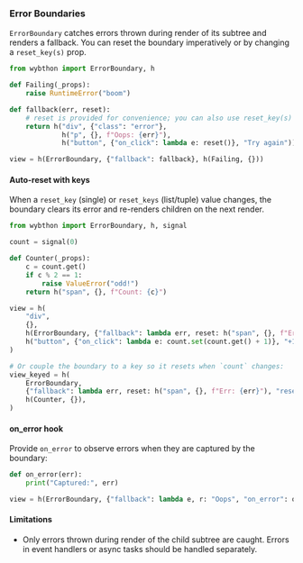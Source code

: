 ### Error Boundaries

`ErrorBoundary` catches errors thrown during render of its subtree and renders a fallback. You can reset the boundary imperatively or by changing a `reset_key(s)` prop.

```python
from wybthon import ErrorBoundary, h

def Failing(_props):
    raise RuntimeError("boom")

def fallback(err, reset):
    # reset is provided for convenience; you can also use reset_key(s)
    return h("div", {"class": "error"},
             h("p", {}, f"Oops: {err}"),
             h("button", {"on_click": lambda e: reset()}, "Try again"))

view = h(ErrorBoundary, {"fallback": fallback}, h(Failing, {}))
```

#### Auto-reset with keys

When a `reset_key` (single) or `reset_keys` (list/tuple) value changes, the boundary clears its error and re-renders children on the next render.

```python
from wybthon import ErrorBoundary, h, signal

count = signal(0)

def Counter(_props):
    c = count.get()
    if c % 2 == 1:
        raise ValueError("odd!")
    return h("span", {}, f"Count: {c}")

view = h(
    "div",
    {},
    h(ErrorBoundary, {"fallback": lambda err, reset: h("span", {}, f"Err: {err}")}, h(Counter, {})),
    h("button", {"on_click": lambda e: count.set(count.get() + 1)}, "+1"),
)

# Or couple the boundary to a key so it resets when `count` changes:
view_keyed = h(
    ErrorBoundary,
    {"fallback": lambda err, reset: h("span", {}, f"Err: {err}"), "reset_key": lambda: count.get()},
    h(Counter, {}),
)
```

#### on_error hook

Provide `on_error` to observe errors when they are captured by the boundary:

```python
def on_error(err):
    print("Captured:", err)

view = h(ErrorBoundary, {"fallback": lambda e, r: "Oops", "on_error": on_error}, h(Failing, {}))
```

#### Limitations

- Only errors thrown during render of the child subtree are caught. Errors in event handlers or async tasks should be handled separately.
